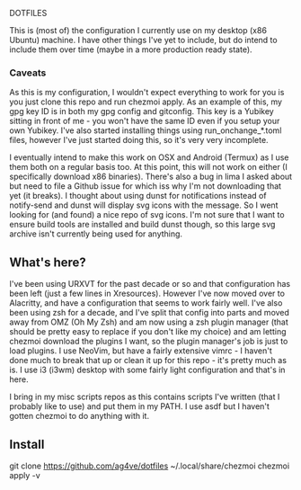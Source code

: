 DOTFILES

This is (most of) the configuration I currently use on my desktop (x86 Ubuntu) machine. I have other things I've yet to include, but do intend to include them over time (maybe in a more production ready state).

### Caveats

As this is my configuration, I wouldn't expect everything to work for you is you just clone this repo and run chezmoi apply. As an example of this, my gpg key ID is in both my gpg config and gitconfig. This key is a Yubikey sitting in front of me - you won't have the same ID even if you setup your own Yubikey. I've also started installing things using run_onchange_*.toml files, however I've just started doing this, so it's very very incomplete.

I eventually intend to make this work on OSX and Android (Termux) as I use them both on a regular basis too. At this point, this will not work on either (I specifically download x86 binaries). There's also a bug in lima I asked about but need to file a Github issue for which iss why I'm not downloading that yet (it breaks). I thought about using dunst for notifications instead of notify-send and dunst will display svg icons with the message. So I went looking for (and found) a nice repo of svg icons. I'm not sure that I want to ensure build tools are installed and build dunst though, so this large svg archive isn't currently being used for anything.

## What's here?

I've been using URXVT for the past decade or so and that configuration has been left (just a few lines in Xresources). However I've now moved over to Alacritty, and have a configuration that seems to work fairly well. I've also been using zsh for a decade, and I've split that config into parts and moved away from OMZ (Oh My Zsh) and am now using a zsh plugin manager (that should be pretty easy to replace if you don't like my choice) and am letting chezmoi download the plugins I want, so the plugin manager's job is just to load plugins. I use NeoVim, but have a fairly extensive vimrc - I haven't done much to break that up or clean it up for this repo - it's pretty much as is. I use i3 (i3wm) desktop with some fairly light configuration and that's in here.

I bring in my misc scripts repos as this contains scripts I've written (that I probably like to use) and put them in my PATH. I use asdf but I haven't gotten chezmoi to do anything with it.

## Install

git clone https://github.com/ag4ve/dotfiles ~/.local/share/chezmoi
chezmoi apply -v

